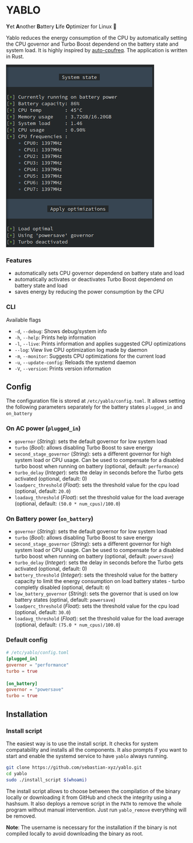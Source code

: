 # YABLO
**Y**et **A**nother **B**attery **L**ife **O**ptimizer for Linux 🐧

Yablo reduces the energy consumption of the CPU by automatically setting the CPU governor and Turbo Boost dependend on the battery state and system load.
It is highly inspired by [auto-cpufreq](https://github.com/AdnanHodzic/auto-cpufreq).
The application is written in Rust.

![Running yablo daemon](images/yablo_daemon.png "Running yablo daemon")

### Features
- automatically sets CPU governor dependend on battery state and load
- automatically activates or deactivates Turbo Boost dependend on battery state and load
- saves energy by reducing the power consumption by the CPU

### CLI
Available flags
- `-d`, `--debug`:  Shows debug/system info
- `-h`, `--help`: Prints help information
- `-l`, `--live`: Prints information and applies suggested CPU optimizations
- `--log`: View live CPU optimization log made by daemon
- `-m`, `--monitor`: Suggests CPU optimizations for the current load
- `-u`, `--update-config`: Reloads the systemd daemon 
- `-V`, `--version`: Prints version information

## Config

The configuration file is stored at `/etc/yablo/config.toml`.
It allows setting the following parameters separately for the battery states `plugged_in` and `on_battery`

### On AC power (`plugged_in`)
- `governor` (*String*): sets the default governor for low system load
- `turbo` (*Bool*): allows disabling Turbo Boost to save energy
- `second_stage_governor` (*String*): sets a different governor for high system load or CPU usage. Can be used to compensate for a disabled turbo boost when running on battery (optional, default: `performance`)
- `turbo_delay` (*Integer*): sets the delay in seconds before the Turbo gets activated (optional, default: 0)
- `loadperc_threshold` (*Float*): sets the threshold value for the cpu load (optional, default: `20.0`)
- `loadavg_threshold` (*Float*): set the threshold value for the load average (optional, default: `(50.0 * num_cpus)/100.0`)

### On Battery power (`on_battery`)
- `governor` (*String*): sets the default governor for low system load
- `turbo` (*Bool*): allows disabling Turbo Boost to save energy
- `second_stage_governor` (*String*): sets a different governor for high system load or CPU usage. Can be used to compensate for a disabled turbo boost when running on battery (optional, default: `powersave`)
- `turbo_delay` (*Integer*): sets the delay in seconds before the Turbo gets activated (optional, default: 0)
- `battery_threshold` (*Integer*): sets the threshold value for the battery capacity to limit the energy consumption on load battery states - turbo completly disabled (optional, default: `0`)
- `low_battery_governor` (*String*): sets the governor that is used on low battery states (optinal, default: `powersave`)
- `loadperc_threshold` (*Float*): sets the threshold value for the cpu load (optional, default: `30.0`)
- `loadavg_threshold` (*Float*): set the threshold value for the load average (optional, default: `(75.0 * num_cpus)/100.0`)

### Default config
```toml
# /etc/yablo/config.toml
[plugged_in]
governor = "performance"
turbo = true

[on_battery]
governor = "powersave"
turbo = true

```

## Installation

### Install script

The easiest way is to use the install script. It checks for system compatability and installs all the components.
It also prompts if you want to start and enable the systemd service to have `yablo` always running.

```bash
git clone https://github.com/sebastian-xyz/yablo.git
cd yablo
sudo ./install_script $(whoami)
```
The install script allows to choose between the compilation of the binary locally or downloading it from GitHub and check the integrity using a hashsum.
It also deploys a remove script in the `PATH` to remove the whole program without manual intervention.
Just run `yablo_remove` everything will be removed.

**Note**: The username is necessary for the installation if the binary is not compiled locally to avoid downloading the binary as root.
